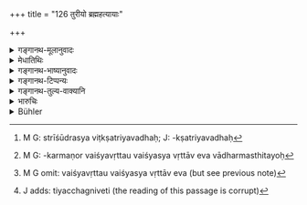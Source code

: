 +++
title = "126 तुरीयो ब्रह्महत्यायाः"

+++

<details><summary>गङ्गानथ-मूलानुवादः</summary>

One fourth of the expiation for the killing of a Brāhmaṇa has been prescribed for the killing of a Kṣatriya, one eighth for that of a Vaiśya, and one sixteenth for that of a Śūdra,—each of these being one who is devoted to his duty.—(126)
</details>

<details><summary>मेधातिथिः</summary>

सवनगतयो राजवैश्ययोर् ब्राह्मणसमम् उक्तम् । इह तु ततो ऽन्यत्र । स्वधर्मानुष्ठानयोश् चतुर्थाष्टमविभागविधिः । तथा च वृत्तस्य ग्रहणं सर्वक्रियार्थम् । त्रीणि वर्षाणि क्षत्रियस्य, सार्धवर्षं वैश्यस्य, नव मासान् शूद्रस्य । यत् तु "स्त्रीशूद्रविट्क्षत्रवधः"[^१८२] (म्ध् ११.६५) इति तत् परित्यक्तस्वकर्मणोर् अधर्मस्थितयोः[^१८३] । शूद्रस्य वृत्तं द्विजशुश्रूषादि, न महायज्ञानुष्ठानं च । **वृत्तं** शीलं वैश्यवृत्तौ वैश्यस्य वृत्ताव् एव वा[^१८४] तिष्ठति । गहने यथा समये[^१८५] स्वधर्मपराणां विधिवत् प्रायश्चित्तम् ॥ ११.१२६ ॥


[^१८५]:
     J adds: tiyacchagniveti (the reading of this passage is corrupt)


[^१८४]:
     M G omit: vaiśyavṛttau vaiśyasya vṛttāv eva (but see previous note)


[^१८३]:
     M G: -karmaṇor vaiśyavṛttau vaiśyasya vṛttāv eva vādharmasthitayoḥ


[^१८२]:
     M G: strīśūdrasya viṭkṣatriyavadhaḥ; J: -kṣatriyavadhaḥ
</details>

<details><summary>गङ्गानथ-भाष्यानुवादः</summary>

It has been said above that for the killing of a Kṣatriya or a Vaiśya, engaged in a sacrificial performance, the expiation shall be equal to that for killing a Brāhmaṇa. The present verse applies to cases other than these.

The ‘*fourth*’ and ‘*eighth*’ parts (of the expiation for killing a Brāhmaṇa) have been prescribed in connection with such persons as are fulfilling all their duties,—the term ‘*duty*’ standing for *all duties*.

According to this rule, for the killing of a Kṣatriya, the expiation shall last for *three years*, for that of a Vaiśya, for a *year and a half*, and for that of a Śūdra, for *nine months*.

The expiation that has been laid down above (under 67) in connection with ‘the killing of a woman, a Vaiśya or a Kṣatriya,’ pertains to the case of those persons being such as have neglected their duties, and are addicted to unrighteous acts.

‘*Duty*’ implies character. When the Vaiśya is one who has the character of, and behaves like, a Vaiśya. The ‘duty’ of the Śūdra consists in service of twice-born men and the like,—and not the performance of the ‘great sacrifices.’

The full expiation prescribed is to be performed in the case of the death of persons firmly devoted to the performance of their duties.—(126)
</details>

<details><summary>गङ्गानथ-टिप्पन्यः</summary>

This verse is quoted in *Mitākṣarā* (3.266-267), as referring to such Vaiśyas and Śūdras as are possessed of only a few good qualities;—it explains the term ‘*vṛtta*’ as qualities of the heart and so forth, such as ‘reverence for superiors, purity, cleanliness, truthfulness, control of organs and goodwill towards all’;—and in the *Prāyaścittaviveka* (p. 215).
</details>

<details><summary>गङ्गानथ-तुल्य-वाक्यानि</summary>

**(verses 11.126-130)  
**

*Gautama* (22.14-16).—‘For intentionally killing a Kṣatriy a, the normal
vow of continence must be kept for six years, and one should give away one thousand cows with a bull. For killing a Vaiśya, the same penance, for three years; and one should give away one hundred cows with a hull. For killing a Śūdra, the same penance, for one year; and one should give away ten cows with a bull.’

*Baudhāyana* (1.19.1-2).—‘For slaying a Kṣatriya, the offender shall
give to the King one thousand cows and also a bull in expiation of his sin; for slaying a Vaiśya, one hundred cows; for slaying a Śūdra, a fee; and a bull should be added in all cases.’

*Baudhāyana* (2.1-8-10).—‘For killing a Kṣatriya he shall keep the
normal vow of continence for nine years;—for killing a Vaiśya, for three years;—for killing a Śūdra, for one year.’

*Vaśiṣṭha* (20.31-33).—‘Having slain a Kṣatriya, he shall perform a
penance during eight years; for killing a Vaiśya, during six years: for killing a Śūdra, during three years.’

*Viṣṇu* (50.12-15).—‘He who has unintentionally killed a Kṣatriya, shall
perform the *Mahāvrata* for nine years;—he who has unintentionally killed a Vaiśya, for six years;—he who has unintentionally killed a Śūdra, for three years,’

*Yājñavalkya* (3.267-268).—‘For killing a Kṣatriya one should give away
a thousand cows with a bull; or he may perform, for three year, the penance prescribed for Brāhmaṇa-killing; one who kills a Vaiśya shall perform the same penance for one year, or give away one hundred cows; one who has killed a Śūdra shall perform the same penance for six months, or give away ten cows.’

*Āpastamba* (1.24.1-4).—‘One who has killed a Kṣatriya shall give away a
thousand cows for the expiation of his sin; he shall give a hundred for killing a Vaiśya; and ten for killing a Śūdra; and in every case a bull should be added for the sake of expiation.’
</details>

<details><summary>भारुचिः</summary>

क्षत्रियादीनाम् अपरः प्रायश्चित्तविधिर् वैकल्पिक उपपातकप्रायश्चित्ताच् चान्द्रायणात् । येन स्त्रीशूद्रविट्क्षत्रवध उपपातकमध्य उपदिष्टः । सदसद्विभागापेक्षया च क्षत्रियादीनाम् इदं वैकल्पिकम् अन्यत् प्रायश्चित्तं पूर्वोक्तात् । तथा चोक्तम्, **वैश्य ऽष्टमो ऽंशो वृत्तस्थ** इति । इदं परम् अधुना क्षत्रियादिवध एव क्षत्रियादिप्रायश्चित्तम् उपदिश्यते, पूर्वश्लोकोपदिष्टप्रायश्चित्ताद् वैकल्पिकम् ॥ ११.१२५ ॥
</details>

<details><summary>Bühler</summary>

127	One fourth (of the penance) for the murder of a Brahmana is prescribed (as expiation) for (intentionally) killing a Kshatriya, one-eighth for killing a Vaisya; know that it is one-sixteenth for killing a virtuous Sudra.
</details>
